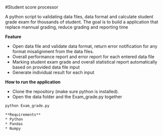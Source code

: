 #Student score processor

A python script to validating data files, data format and calculate student grade exam for thousands of student. The goal is to build a application that replace mannual grading, reduce grading and reporting time

**Feature**
* Open data file and validate data format, return error notification for any format misalignment from the data files.
* Overall performance report and error report for each entered data file
* Marking student exam grade and overall statistical report automatically based on provided data file input
* Generate individual result for each input

**How to run the application**
* Clone the repository (make sure python is installed).
* Open the data folder and the Exam_grade.py together
```bash
python Exam_grade.py

**Requirements**
* Python
* Pandas
* Numpy
